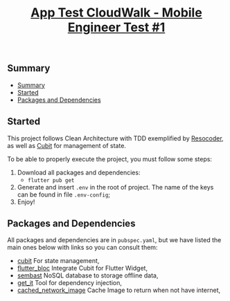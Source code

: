 <p align="center">
  <a href="https://gist.github.com/cloudwalk-tests/4689b2c15fd7d9d8d8fa807772d54516">
    <h1 align="center">App Test CloudWalk - Mobile Engineer Test #1</h1>
  </a>
   <br>


## Summary

- [Summary](#summary)
- [Started](#started)
- [Packages and Dependencies](#packages-and-dependencies)

## Started
This project follows Clean Architecture with TDD exemplified by [Resocoder](https://resocoder.com/flutter-clean-architecture-tdd/), as well as [Cubit](https://bloclibrary.dev/) for management of state.

To be able to properly execute the project, you must follow some steps:
1. Download all packages and dependencies:
    - `flutter pub get`
2. Generate and insert `.env` in the root of project. The name of the keys can be found in file `.env-config`;
3. Enjoy!

## Packages and Dependencies

All packages and dependencies are in `pubspec.yaml`, but we have listed the main ones below with links so you can consult them:

* [cubit](https://pub.dev/packages/bloc) For state management,
* [flutter_bloc](https://pub.dev/packages/flutter_bloc) Integrate Cubit for Flutter Widget,
* [sembast](https://pub.dev/packages/sembast) NoSQL database to storage offline data,
* [get_it](https://pub.dev/packages/get_it) Tool for dependency injection,
* [cached_network_image](https://pub.dev/packages/cached_network_image) Cache Image to return when not have internet, 
